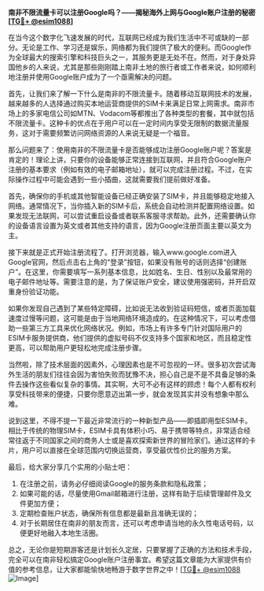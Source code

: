 **南非不限流量卡可以注册Google吗？——揭秘海外上网与Google账户注册的秘密[[TG💪+ @esim1088](https://t.me/s/esim1088)]**

在当今这个数字化飞速发展的时代，互联网已经成为我们生活中不可或缺的一部分。无论是工作、学习还是娱乐，网络都为我们提供了极大的便利。而Google作为全球最大的搜索引擎和科技巨头之一，其服务更是无处不在。然而，对于身处异国他乡的人来说，尤其是那些刚刚踏上南非土地的旅行者或工作者来说，如何顺利地注册并使用Google账户成为了一个亟需解决的问题。

首先，让我们来了解一下什么是南非的不限流量卡。随着移动互联网技术的发展，越来越多的人选择通过购买本地运营商提供的SIM卡来满足日常上网需求。南非市场上的多家电信公司如MTN、Vodacom等都推出了各种类型的套餐，其中就包括不限流量卡。这种卡的优点在于用户可以在一定时间内享受无限制的数据流量服务，这对于需要频繁访问网络资源的人来说无疑是一个福音。

那么问题来了：使用南非的不限流量卡是否能够成功注册Google账户呢？答案是肯定的！理论上讲，只要你的设备能够正常连接到互联网，并且符合Google账户注册的基本要求（例如有效的电子邮箱地址），就可以完成注册过程。不过，在实际操作过程中可能会遇到一些小插曲，这就需要我们提前做好准备。

首先，确保你的手机或其他智能设备已经正确安装了SIM卡，并且能够稳定地接入网络。通常情况下，当你插入新的SIM卡后，系统会自动检测并配置网络设置。如果发现无法联网，可以尝试重启设备或者联系客服寻求帮助。此外，还需要确认你的设备语言设置为英文或者其他支持的语言，因为Google注册页面主要以英文为主。

接下来就是正式开始注册流程了。打开浏览器，输入www.google.com进入Google官网，然后点击右上角的“登录”按钮，如果没有账号的话则选择“创建账户”。在这里，你需要填写一系列基本信息，比如姓名、生日、性别以及最常用的电子邮件地址等。需要注意的是，为了保证账户安全，建议使用强密码，并开启双重身份验证功能。

如果你发现自己遇到了某些特定障碍，比如说无法收到验证码短信，或者页面加载速度过慢等问题，这可能是由于当地网络环境造成的。在这种情况下，可以考虑借助一些第三方工具来优化网络状况。例如，市场上有许多专门针对国际用户的ESIM卡服务提供商，他们提供的虚拟号码不仅支持多个国家和地区，而且稳定性更高，可以帮助用户更轻松地完成注册步骤。

当然啦，除了技术层面的因素外，心理因素也是不可忽视的一环。很多初次尝试海外生活的朋友们往往会因为害怕失败而犹豫不决，担心自己是不是不具备足够的条件去操作这些看似复杂的事情。其实啊，大可不必有这样的顾虑！每个人都有权利享受科技带来的便捷，只要你愿意迈出第一步，就会发现其实并没有想象中那么难。

说到这里，不得不提一下最近非常流行的一种新型产品——即插即用型ESIM卡。相比于传统的物理SIM卡，ESIM卡具有体积小巧、易于携带等特点，非常适合经常往返于不同国家之间的商务人士或是喜欢探索新世界的冒险家们。通过这样的卡片，用户可以直接在全球范围内切换运营商，享受最优性价比的服务方案。

最后，给大家分享几个实用的小贴士吧：
1. 在注册之前，请务必仔细阅读Google的服务条款和隐私政策；
2. 如果可能的话，尽量使用Gmail邮箱进行注册，这样有助于后续管理邮件及文件更加方便；
3. 定期检查账户状态，确保所有信息都是最新且准确无误的；
4. 对于长期居住在南非的朋友而言，还可以考虑申请当地的永久性电话号码，以便更好地融入本地生活圈。

总之，无论你是短期游客还是计划长久定居，只要掌握了正确的方法和技术手段，完全可以在南非轻松搞定Google账户注册事宜。希望这篇文章能为大家提供有价值的参考信息，让大家都能愉快地畅游于数字世界之中！[[TG💪+ @esim1088](https://t.me/s/esim1088) ![Image](https://i.postimg.cc/4NQfJmqS/Snipaste-2025-05-13-00-14-12.png)]